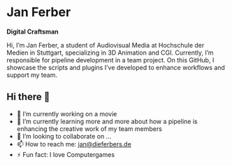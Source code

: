 # Jan Ferber

**Digital Craftsman**

Hi, I’m Jan Ferber, a student of Audiovisual Media at Hochschule der Medien in Stuttgart, specializing in 3D Animation and CGI. Currently, I’m responsible for pipeline development in a team project. On this GitHub, I showcase the scripts and plugins I’ve developed to enhance workflows and support my team.

## Hi there 👋

- 🔭 I’m currently working on a movie 
- 🌱 I’m currently learning more and more about how a pipeline is enhancing the creative work of my team members
- 👯 I’m looking to collaborate on ...
- 📫 How to reach me: jan@dieferbers.de
- ⚡ Fun fact: I love Computergames

<!--
**Jan-135/Jan-135** is a ✨ _special_ ✨ repository because its `README.md` (this file) appears on your GitHub profile.

Here are some ideas to get you started:

- 🔭 I’m currently working on ...
- 🌱 I’m currently learning ...
- 👯 I’m looking to collaborate on ...
- 🤔 I’m looking for help with ...
- 💬 Ask me about ...
- 📫 How to reach me: ...
- 😄 Pronouns: ...
- ⚡ Fun fact: ...
-->
